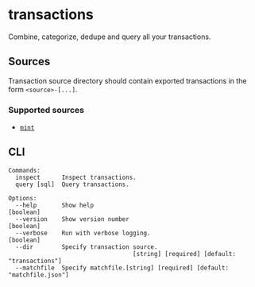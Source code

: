 # transactions

Combine, categorize, dedupe and query all your transactions.

## Sources

Transaction source directory should contain exported transactions in the form `<source>-[...]`.

### Supported sources

-   [`mint`](https://help.mint.com/Accounts-and-Transactions/888960591/How-can-I-download-my-transactions.htm)

## CLI

```
Commands:
  inspect      Inspect transactions.
  query [sql]  Query transactions.

Options:
  --help       Show help                                               [boolean]
  --version    Show version number                                     [boolean]
  --verbose    Run with verbose logging.                               [boolean]
  --dir        Specify transaction source.
                                   [string] [required] [default: "transactions"]
  --matchfile  Specify matchfile.[string] [required] [default: "matchfile.json"]
```
